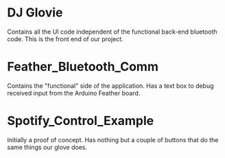 # DJ Glovie
Contains all the UI code independent of the functional back-end bluetooth code. This is the front end of our project. 

# Feather_Bluetooth_Comm
Contains the "functional" side of the application. Has a text box to debug received input from the Arduino Feather board. 

# Spotify_Control_Example
Initially a proof of concept. Has nothing but a couple of buttons that do the same things our glove does.
